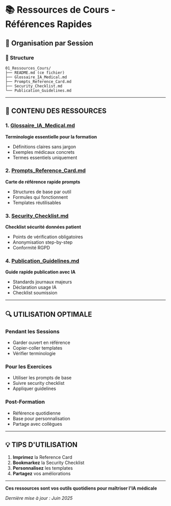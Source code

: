 # 📚 Ressources de Cours - Références Rapides

## 🎯 Organisation par Session

### 📁 Structure
```
01_Ressources_Cours/
├── README.md (ce fichier)
├── Glossaire_IA_Medical.md
├── Prompts_Reference_Card.md
├── Security_Checklist.md
└── Publication_Guidelines.md
```

---

## 📖 CONTENU DES RESSOURCES

### 1. [Glossaire_IA_Medical.md](./Glossaire_IA_Medical.md)
**Terminologie essentielle pour la formation**
- Définitions claires sans jargon
- Exemples médicaux concrets
- Termes essentiels uniquement

### 2. [Prompts_Reference_Card.md](./Prompts_Reference_Card.md)
**Carte de référence rapide prompts**
- Structures de base par outil
- Formules qui fonctionnent
- Templates réutilisables

### 3. [Security_Checklist.md](./Security_Checklist.md)
**Checklist sécurité données patient**
- Points de vérification obligatoires
- Anonymisation step-by-step
- Conformité RGPD

### 4. [Publication_Guidelines.md](./Publication_Guidelines.md)
**Guide rapide publication avec IA**
- Standards journaux majeurs
- Déclaration usage IA
- Checklist soumission

---

## 🔍 UTILISATION OPTIMALE

### Pendant les Sessions
- Garder ouvert en référence
- Copier-coller templates
- Vérifier terminologie

### Pour les Exercices
- Utiliser les prompts de base
- Suivre security checklist
- Appliquer guidelines

### Post-Formation
- Référence quotidienne
- Base pour personnalisation
- Partage avec collègues

---

## 💡 TIPS D'UTILISATION

1. **Imprimez** la Reference Card
2. **Bookmarkez** la Security Checklist
3. **Personnalisez** les templates
4. **Partagez** vos améliorations

---

**Ces ressources sont vos outils quotidiens pour maîtriser l'IA médicale**

*Dernière mise à jour : Juin 2025*